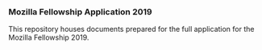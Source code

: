 ### Mozilla Fellowship Application 2019

This repository houses documents prepared for the full application for the Mozilla Fellowship 2019.
